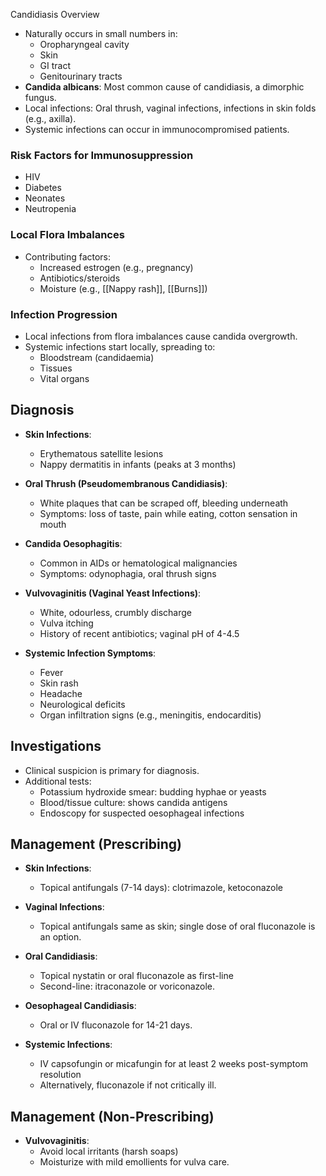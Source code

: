 Candidiasis Overview
- Naturally occurs in small numbers in:
  - Oropharyngeal cavity
  - Skin
  - GI tract
  - Genitourinary tracts
- **Candida albicans**: Most common cause of candidiasis, a dimorphic fungus.
- Local infections: Oral thrush, vaginal infections, infections in skin folds (e.g., axilla).
- Systemic infections can occur in immunocompromised patients.

### Risk Factors for Immunosuppression
- HIV
- Diabetes
- Neonates
- Neutropenia

### Local Flora Imbalances
- Contributing factors:
  - Increased estrogen (e.g., pregnancy)
  - Antibiotics/steroids
  - Moisture (e.g., [[Nappy rash]], [[Burns]])

### Infection Progression
- Local infections from flora imbalances cause candida overgrowth.
- Systemic infections start locally, spreading to:
  - Bloodstream (candidaemia)
  - Tissues
  - Vital organs

## Diagnosis
- **Skin Infections**: 
  - Erythematous satellite lesions
  - Nappy dermatitis in infants (peaks at 3 months)

- **Oral Thrush (Pseudomembranous Candidiasis)**: 
  - White plaques that can be scraped off, bleeding underneath
  - Symptoms: loss of taste, pain while eating, cotton sensation in mouth

- **Candida Oesophagitis**: 
  - Common in AIDs or hematological malignancies
  - Symptoms: odynophagia, oral thrush signs

- **Vulvovaginitis (Vaginal Yeast Infections)**: 
  - White, odourless, crumbly discharge
  - Vulva itching
  - History of recent antibiotics; vaginal pH of 4-4.5

- **Systemic Infection Symptoms**:
  - Fever
  - Skin rash
  - Headache
  - Neurological deficits
  - Organ infiltration signs (e.g., meningitis, endocarditis)

## Investigations
- Clinical suspicion is primary for diagnosis.
- Additional tests:
  - Potassium hydroxide smear: budding hyphae or yeasts
  - Blood/tissue culture: shows candida antigens
  - Endoscopy for suspected oesophageal infections

## Management (Prescribing)
- **Skin Infections**: 
  - Topical antifungals (7-14 days): clotrimazole, ketoconazole
- **Vaginal Infections**: 
  - Topical antifungals same as skin; single dose of oral fluconazole is an option.
  
- **Oral Candidiasis**: 
  - Topical nystatin or oral fluconazole as first-line
  - Second-line: itraconazole or voriconazole.
  
- **Oesophageal Candidiasis**: 
  - Oral or IV fluconazole for 14-21 days.

- **Systemic Infections**: 
  - IV capsofungin or micafungin for at least 2 weeks post-symptom resolution
  - Alternatively, fluconazole if not critically ill.

## Management (Non-Prescribing)
- **Vulvovaginitis**: 
  - Avoid local irritants (harsh soaps)
  - Moisturize with mild emollients for vulva care.
